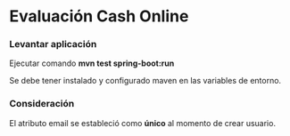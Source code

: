 # Evaluación Cash Online

### Levantar aplicación

Ejecutar comando **mvn test spring-boot:run**

Se debe tener instalado y configurado maven en las variables de entorno.

### Consideración

El atributo email se estableció como **único** al momento de crear usuario.

